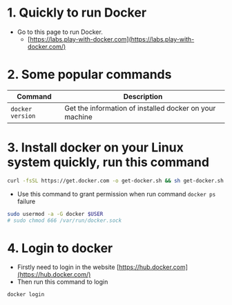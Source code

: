 # 1. Quickly to run Docker
* Go to this page to run Docker.
  * [https://labs.play-with-docker.com](https://labs.play-with-docker.com/)
# 2. Some popular commands
|Command|Description|
|-|-|
|`docker version`|Get the information of installed docker on your machine|

# 3. Install docker on your Linux system quickly, run this command
```bash
curl -fsSL https://get.docker.com -o get-docker.sh && sh get-docker.sh
```
* Use this command to grant permission when run command `docker ps` failure
```bash
sudo usermod -a -G docker $USER
# sudo chmod 666 /var/run/docker.sock
```

# 4. Login to docker
* Firstly need to login in the website [https://hub.docker.com](https://hub.docker.com/)
* Then run this command to login
```bash
docker login
```